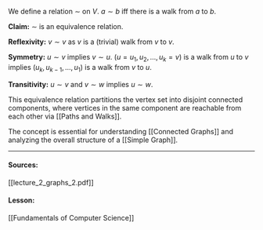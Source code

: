 We define a relation $\sim$ on $V$. $a \sim b$ iff there is a walk from $a$ to $b$. 

**Claim:** $\sim$ is an equivalence relation.

**Reflexivity:** $v \sim v$ as $v$ is a (trivial) walk from $v$ to $v$.

**Symmetry:** $u \sim v$ implies $v \sim u$. $(u = u_1, u_2, \ldots, u_k = v)$ is a walk from $u$ to $v$ implies $(u_k, u_{k-1}, \ldots, u_1)$ is a walk from $v$ to $u$.

**Transitivity:** $u \sim v$ and $v \sim w$ implies $u \sim w$.

This equivalence relation partitions the vertex set into disjoint connected components, where vertices in the same component are reachable from each other via [[Paths and Walks]].

The concept is essential for understanding [[Connected Graphs]] and analyzing the overall structure of a [[Simple Graph]].

---
#### Sources:
[[lecture_2_graphs_2.pdf]]
#### Lesson:
[[Fundamentals of Computer Science]]